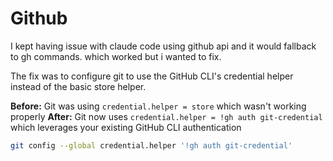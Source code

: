  # Github
 
 I kept having issue with claude code using github api and it would fallback to gh commands. which worked but i wanted to fix.
 
  The fix was to configure git to use the GitHub CLI's credential helper instead of the basic store helper.


  **Before:** Git was using `credential.helper = store` which wasn't working properly
  **After:** Git now uses `credential.helper = !gh auth git-credential` which leverages your existing GitHub CLI authentication


```bash
git config --global credential.helper '!gh auth git-credential'
```

